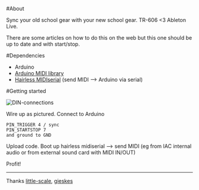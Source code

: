#About

Sync your old school gear with your new school gear. TR-606 <3 Ableton Live.

There are some articles on how to do this on the web but this one should be up to date and with start/stop.

#Dependencies

* Arduino
* [Arduino MIDI library](http://playground.arduino.cc/Main/MIDILibrary)
* [Hairless MIDIserial](http://projectgus.github.io/hairless-midiserial/) (send MIDI –> Arduino via serial)

#Getting started

![DIN-connections](http://gieskes.nl/master-clock-generator/images/sync24-Schematics.gif)

Wire up as pictured. Connect to Arduino 

    PIN_TRIGGER 4 / sync
    PIN_STARTSTOP 7 
    and ground to GND

Upload code. Boot up hairless midiserial –> send MIDI 
(eg from IAC internal audio or from external sound card with MIDI IN/OUT)

Profit!

---
Thanks [little-scale](http://little-scale.blogspot.se/), [gieskes](http://acid-byte.com/AcidByte/?page_id=65)
